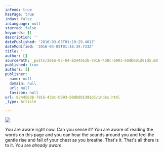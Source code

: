 ```yaml
---
inFeed: true
hasPage: true
inNav: false
inLanguage: null
starred: false
keywords: []
description: ''
datePublished: '2016-03-05T01:19:29.461Z'
dateModified: '2016-03-05T01:16:39.733Z'
title: ''
author: []
sourcePath: _posts/2016-03-04-8244563b-7916-438c-b993-60db001d91d5.md
published: true
authors: []
publisher:
  name: null
  domain: null
  url: null
  favicon: null
url: 8244563b-7916-438c-b993-60db001d91d5/index.html
_type: Article

---
```

![](https://the-grid-user-content.s3-us-west-2.amazonaws.com/1325eb7b-3eb3-4c34-9fd1-2f9f1d19d87a.jpg)

You are aware right now. Can you sense it? You are aware of reading the words on this page and you can hear the sounds around you and feel the gentle rise and fall of your chest as you breathe. That's it. That's all there is to it. You are _already aware._